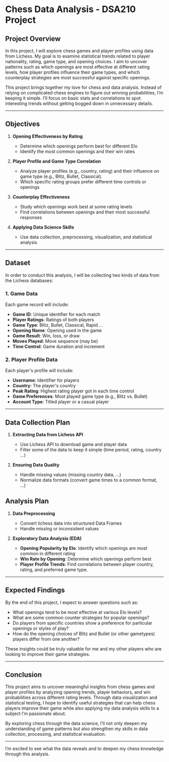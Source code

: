 # Chess Data Analysis - DSA210 Project

## **Project Overview**
In this project, I will explore chess games and player profiles using data from Lichess. My goal is to examine statistical trends related to player nationality, rating, game type, and opening choices. I aim to uncover patterns such as which openings are most effective at different rating levels, how player profiles influence their game types, and which counterplay strategies are most successful against specific openings.

This project brings together my love for chess and data analysis. Instead of relying on complicated chess engines to figure out winning probabilities, I’m keeping it simple. I’ll focus on basic stats and correlations to spot interesting trends without getting bogged down in unnecessary details.

---

## **Objectives**

1. **Opening Effectiveness by Rating**
   - Determine which openings perform best for different Elo
   - Identify the most common openings and their win rates 

2. **Player Profile and Game Type Correlation**
   - Analyze player profiles (e.g., country, rating) and their influence on game type (e.g., Blitz, Bullet, Classical).
   - Which specific rating groups prefer different time controls or openings

3. **Counterplay Effectiveness**
   - Study which openings work best at some rating levels
   - Find correlations between openings and their most successful responses 

4. **Applying Data Science Skills**
   - Use data collection, preprocessing, visualization, and statistical analysis

---

## **Dataset**

In order to conduct this analysis, I will be collecting two kinds of data from the Lichess databases:

### **1. Game Data**
Each game record will include:
- **Game ID**: Unique identifier for each match
- **Player Ratings**: Ratings of both players 
- **Game Type**: Blitz, Bullet, Classical, Rapid ...
- **Opening Name**: Opening used in the game 
- **Game Result**: Win, loss, or draw
- **Moves Played**: Move sequence (may be)
- **Time Control**: Game duration and increment

### **2. Player Profile Data**
Each player's profile will include:
- **Username**: Identifier for players
- **Country**: The player's country
- **Peak Rating**: Highest rating player got in each time control
- **Game Preferences**: Most played game type (e.g., Blitz vs. Bullet)
- **Account Type**: Titled player or a casual player

---

## **Data Collection Plan**

1. **Extracting Data from Lichess API**
   - Use Lichess API to download game and player data
   - Filter some of the data to keep it simple (time period, rating, country ...)

2. **Ensuring Data Quality**
   - Handle missing values (missing country data, ...)
   - Normalize data formats (convert game times to a common format, ...)

## **Analysis Plan**

1. **Data Preprocessing**
   - Convert lichess data into structured Data Frames
   - Handle missing or inconsistent values

2. **Exploratory Data Analysis (EDA)**
   - **Opening Popularity by Elo**: Identify which openings are most common in different rating
   - **Win Rate by Opening**: Determine which openings perform best
   - **Player Profile Trends**: Find correlations between player country, rating, and preferred game type.

---

## **Expected Findings**

By the end of this project, I expect to answer questions such as:
- What openings tend to be most effective at various Elo levels?  
- What are some common counter strategies for popular openings?  
- Do players from specific countries show a preference for particular openings or styles of play?  
- How do the opening choices of Blitz and Bullet (or other gametypes) players differ from one another?  

These insights could be truly valuable for me and my other players who are looking to improve their game strategies. 

---

## **Conclusion**
This project aims to uncover meaningful insights from chess games and player profiles by analyzing opening trends, player behaviors, and win probabilities across different rating levels. Through data visualization and statistical testing, I hope to identify useful strategies that can help chess players improve their game while also applying my data analysis skills to a subject I’m passionate about.

By exploring chess through the data science, I’ll not only deepen my understanding of game patterns but also strengthen my skills in data collection, processing, and statistical evaluation.

---

I’m excited to see what the data reveals and to deepen my chess knowledge through this analysis.

